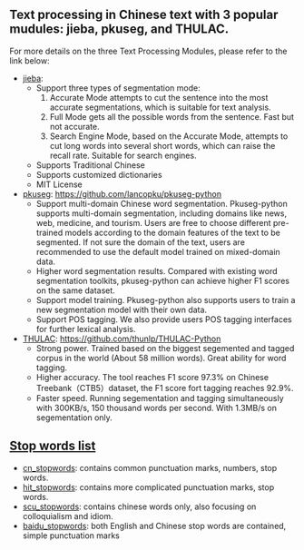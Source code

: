 ## Text processing in Chinese text with 3 popular mudules: **jieba**, **pkuseg**, and **THULAC**.
For more details on the three Text Processing Modules, please refer to the link below:
  - [jieba](https://github.com/fxsjy/jieba): 
    * Support three types of segmentation mode:
      1. Accurate Mode attempts to cut the sentence into the most accurate segmentations, which is suitable for text analysis.
      2. Full Mode gets all the possible words from the sentence. Fast but not accurate.
      3. Search Engine Mode, based on the Accurate Mode, attempts to cut long words into several short words, which can raise the recall rate. Suitable for search engines.
    * Supports Traditional Chinese
    * Supports customized dictionaries
    * MIT License
  - [pkuseg](https://github.com/lancopku/pkuseg-python): https://github.com/lancopku/pkuseg-python
    * Support multi-domain Chinese word segmentation. Pkuseg-python supports multi-domain segmentation, including domains like news, web, medicine, and tourism. Users are free to choose different pre-trained models according to the domain features of the text to be segmented. If not sure the domain of the text, users are recommended to use the default model trained on mixed-domain data.
    * Higher word segmentation results. Compared with existing word segmentation toolkits, pkuseg-python can achieve higher F1 scores on the same dataset.
    * Support model training. Pkuseg-python  also supports users to train a new segmentation model with their own data.
    * Support POS tagging. We also provide users POS tagging interfaces for further lexical analysis. 
  - [THULAC](https://github.com/thunlp/THULAC-Python): https://github.com/thunlp/THULAC-Python
    * Strong power. Trained based on the biggest segemented and tagged corpus in the world (About 58 million words). Great ability for word tagging.
    * Higher accuracy. The tool reaches F1 score 97.3% on Chinese Treebank（CTB5）dataset, the F1 score fort tagging reaches 92.9%.
    * Faster speed. Running segementation and tagging simultaneously with 300KB/s, 150 thousand words per second. With 1.3MB/s on segementation only.

## [Stop words list](https://github.com/Junyan-Guo/NLP-Deep-Learning-Demo/tree/master/doc/Chinese%20Text%20Processing/stop%20words)
  - [cn_stopwords](https://github.com/Junyan-Guo/NLP-Deep-Learning-Demo/blob/master/doc/Chinese%20Text%20Processing/stop%20words/cn_stopwords.txt): contains common punctuation marks, numbers, stop words.
  - [hit_stopwords](https://github.com/Junyan-Guo/NLP-Deep-Learning-Demo/blob/master/doc/Chinese%20Text%20Processing/stop%20words/hit_stopwords.txt): contains more complicated punctuation marks, stop words.
  - [scu_stopwords](https://github.com/Junyan-Guo/NLP-Deep-Learning-Demo/blob/master/doc/Chinese%20Text%20Processing/stop%20words/scu_stopwords.txt): contains chinese words only, also focusing on colloquialism and idiom.
  - [baidu_stopwords](https://github.com/Junyan-Guo/NLP-Deep-Learning-Demo/blob/master/doc/Chinese%20Text%20Processing/stop%20words/baidu_stopwords.txt): both English and Chinese stop words are contained, simple punctuation marks
